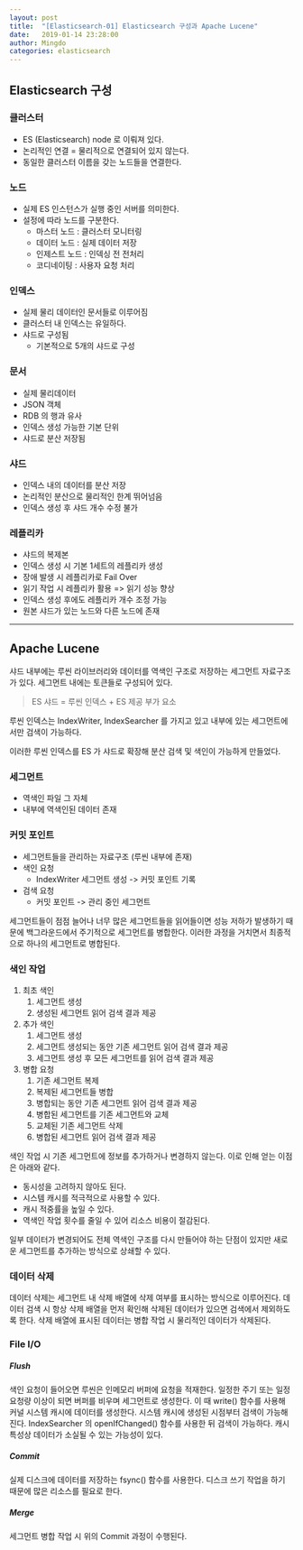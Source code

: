 ```yaml
---
layout: post
title:  "[Elasticsearch-01] Elasticsearch 구성과 Apache Lucene"
date:   2019-01-14 23:28:00
author: Mingdo
categories: elasticsearch
---
```


## Elasticsearch 구성

### 클러스터

- ES (Elasticsearch) node 로 이뤄져 있다.
- 논리적인 연결 = 물리적으로 연결되어 있지 않는다.
- 동일한 클러스터 이름을 갖는 노드들을 연결한다.

### 노드

- 실제 ES 인스턴스가 실행 중인 서버를 의미한다.
- 설정에 따라 노드를 구분한다.
  - 마스터 노드 : 클러스터 모니터링
  - 데이터 노드 : 실제 데이터 저장
  - 인제스트 노드 : 인덱싱 전 전처리
  - 코디네이팅 : 사용자 요청 처리

### 인덱스

- 실제 물리 데이터인 문서들로 이루어짐
- 클러스터 내 인덱스는 유일하다.
- 샤드로 구성됨
  - 기본적으로 5개의 샤드로 구성

### 문서

- 실제 물리데이터
- JSON 객체
- RDB 의 행과 유사
- 인덱스 생성 가능한 기본 단위
- 샤드로 분산 저장됨

### 샤드

- 인덱스 내의 데이터를 분산 저장
- 논리적인 분산으로 물리적인 한계 뛰어넘음
- 인덱스 생성 후 샤드 개수 수정 불가

### 레플리카

- 샤드의 복제본
- 인덱스 생성 시 기본 1세트의 레플리카 생성
- 장애 발생 시 레플리카로 Fail Over
- 읽기 작업 시 레플리카 활용 => 읽기 성능 향상
- 인덱스 생성 후에도 레플리카 개수 조정 가능
- 원본 샤드가 있는 노드와 다른 노드에 존재

---

## Apache Lucene

샤드 내부에는 루씬 라이브러리와 데이터를 역색인 구조로 저장하는 세그먼트 자료구조가 있다. 세그먼트 내에는 토큰들로 구성되어 있다.

> ES 샤드 = 루씬 인덱스 + ES 제공 부가 요소

루씬 인덱스는 IndexWriter, IndexSearcher 를 가지고 있고 내부에 있는 세그먼트에서만 검색이 가능하다.

이러한 루씬 인덱스를 ES 가 샤드로 확장해 분산 검색 및 색인이 가능하게 만들었다.

### 세그먼트

- 역색인 파일 그 자체
- 내부에 역색인된 데이터 존재

### 커밋 포인트

- 세그먼트들을 관리하는 자료구조 (루씬 내부에 존재)
- 색인 요청
  - IndexWriter 세그먼트 생성 -> 커밋 포인트 기록
- 검색 요청
  - 커밋 포인트 -> 관리 중인 세그먼트

세그먼트들이 점점 늘어나 너무 많은 세그먼트들을 읽어들이면 성능 저하가 발생하기 때문에 백그라운드에서 주기적으로 세그먼트를 병합한다. 이러한 과정을 거치면서 최종적으로 하나의 세그먼트로 병합된다.

### 색인 작업

1. 최초 색인
   1. 세그먼트 생성
   2. 생성된 세그먼트 읽어 검색 결과 제공
2. 추가 색인
   1. 세그먼트 생성
   2. 세그먼트 생성되는 동안 기존 세그먼트 읽어 검색 결과 제공
   3. 세그먼트 생성 후 모든 세그먼트를 읽어 검색 결과 제공
3. 병합 요청
   1. 기존 세그먼트 복제
   2. 복제된 세그먼트들 병합
   3. 병합되는 동안 기존 세그먼트 읽어 검색 결과 제공
   4. 병합된 세그먼트를 기존 세그먼트와 교체
   5. 교체된 기존 세그먼트 삭제
   6. 병합된 세그먼트 읽어 검색 결과 제공

색인 작업 시 기존 세그먼트에 정보를 추가하거나 변경하지 않는다. 이로 인해 얻는 이점은 아래와 같다.

- 동시성을 고려하지 않아도 된다.
- 시스템 캐시를 적극적으로 사용할 수 있다.
- 캐시 적중률을 높일 수 있다.
- 역색인 작업 횟수를 줄일 수 있어 리소스 비용이 절감된다.

일부 데이터가 변경되어도 전체 역색인 구조를 다시 만들어야 하는 단점이 있지만 새로운 세그먼트를 추가하는 방식으로 상쇄할 수 있다.

### 데이터 삭제

데이터 삭제는 세그먼트 내 삭제 배열에 삭제 여부를 표시하는 방식으로 이루어진다. 데이터 검색 시 항상 삭제 배열을 먼저 확인해 삭제된 데이터가 있으면 검색에서 제외하도록 한다. 삭제 배열에 표시된 데이터는 병합 작업 시 물리적인 데이터가 삭제된다.

### File I/O

##### Flush

색인 요청이 들어오면 루씬은 인메모리 버퍼에 요청을 적재한다. 일정한 주기 또는 일정 요청량 이상이 되면 버퍼를 비우며 세그먼트로 생성한다. 이 때 write() 함수를 사용해 커널 시스템 캐시에 데이터를 생성한다. 시스템 캐시에 생성된 시점부터 검색이 가능해진다. IndexSearcher 의 openIfChanged() 함수를 사용한 뒤 검색이 가능하다. 캐시 특성상 데이터가 소실될 수 있는 가능성이 있다.

##### Commit

실제 디스크에 데이터를 저장하는 fsync() 함수를 사용한다. 디스크 쓰기 작업을 하기 때문에 많은 리소스를 필요로 한다.

##### Merge

세그먼트 병합 작업 시 위의 Commit 과정이 수행된다.
